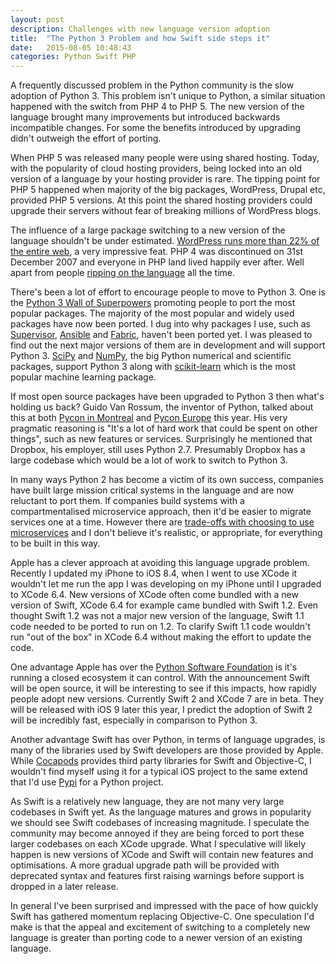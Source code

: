 ```yaml
---
layout: post
description: Challenges with new language version adoption
title:  "The Python 3 Problem and how Swift side steps it"
date:   2015-08-05 10:48:43
categories: Python Swift PHP
---
```

A frequently discussed problem in the Python community is the slow adoption of Python 3. This problem isn't unique to Python, a similar situation happened with the switch from PHP 4 to PHP 5. The new version of the language brought many improvements but introduced backwards incompatible changes. For some the benefits introduced by upgrading didn't outweigh the effort of porting.

When PHP 5 was released many people were using shared hosting. Today, with the popularity of cloud hosting providers, being locked into an old version of a language by your hosting provider is rare. The tipping point for PHP 5 happened when majority of the big packages, WordPress, Drupal etc, provided PHP 5 versions. At this point the shared hosting providers could upgrade their servers without fear of breaking millions of WordPress blogs.

The influence of a large package switching to a new version of the language shouldn't be under estimated. [WordPress runs more than 22% of the entire web](http://fourhourworkweek.com/2015/02/09/matt-mullenweg/), a very impressive feat. PHP 4 was discontinued on 31st December 2007 and everyone in PHP land lived happily ever after. Well apart from people [ripping on the language](http://eev.ee/blog/2012/04/09/php-a-fractal-of-bad-design/) all the time.

There's been a lot of effort to encourage people to move to Python 3. One is the [Python 3 Wall of Superpowers]( https://python3wos.appspot.com/) promoting people to port the most popular packages. The majority of the most popular and widely used packages have now been ported. I dug into why packages I use, such as [Supervisor](http://supervisord.org/), [Ansible](http://www.ansible.com/) and [Fabric](http://www.fabfile.org/), haven't been ported yet. I was pleased to find out the next major versions of them are in development and will support Python 3. [SciPy](http://www.scipy.org/) and [NumPy](http://www.numpy.org/), the big Python numerical and scientific packages, support Python 3 along with [scikit-learn](http://scikit-learn.org/) which is the most popular machine learning package.

If most open source packages have been upgraded to Python 3 then what's holding us back? Guido Van Rossum, the inventor of Python, talked about this at both [Pycon in Montreal](https://www.youtube.com/watch?v=G-uKNd5TSBw) and [Pycon Europe](https://lwn.net/Articles/651967/) this year. His very pragmatic reasoning is "It's a lot of hard work that could be spent on other things", such as new features or services. Surprisingly he mentioned that Dropbox, his employer, still uses Python 2.7. Presumably Dropbox has a large codebase which would be a lot of work to switch to Python 3.

In many ways Python 2 has become a victim of its own success, companies have built large mission critical systems in the language and are now reluctant to port them. If companies build systems with a compartmentalised microservice approach, then it'd be easier to migrate services one at a time. However there are [trade-offs with choosing to use microservices](http://martinfowler.com/articles/microservice-trade-offs.html) and I don't believe it's realistic, or appropriate, for everything to be built in this way.

Apple has a clever approach at avoiding this language upgrade problem. Recently I updated my iPhone to iOS 8.4, when I went to use XCode it wouldn't let me run the app I was developing on my iPhone until I upgraded to XCode 6.4. New versions of XCode often come bundled with a new version of Swift, XCode 6.4 for example came bundled with Swift 1.2. Even thought Swift 1.2 was not a major new version of the language, Swift 1.1 code needed to be ported to run on 1.2. To clarify Swift 1.1 code wouldn't run "out of the box" in XCode 6.4 without making the effort to update the code.

One advantage Apple has over the [Python Software Foundation](https://www.python.org/psf/) is it's running a closed ecosystem it can control. With the announcement Swift will be open source, it will be interesting to see if this impacts, how rapidly people adopt new versions. Currently Swift 2 and XCode 7 are in beta. They will be released with iOS 9 later this year, I predict the adoption of Swift 2 will be incredibly fast, especially in comparison to Python 3.

Another advantage Swift has over Python, in terms of language upgrades, is many of the libraries used by Swift developers are those provided by Apple. While [Cocapods](https://cocoapods.org/) provides third party libraries for Swift and Objective-C, I wouldn't find myself using it for a typical iOS project to the same extend that I'd use [Pypi](https://pypi.python.org/) for a Python project.

As Swift is a relatively new language, they are not many very large codebases in Swift yet. As the language matures and grows in popularity we should see Swift codebases of increasing magnitude. I speculate the community may become annoyed if they are being forced to port these larger codebases on each XCode upgrade. What I speculative will likely happen is new versions of XCode and Swift will contain new features and optimisations. A more gradual upgrade path will be provided with deprecated syntax and features first raising warnings before support is dropped in a later release.

In general I've been surprised and impressed with the pace of how quickly Swift has gathered momentum replacing Objective-C. One speculation I'd make is that the appeal and excitement of switching to a completely new language is greater than porting code to a newer version of an existing language.
